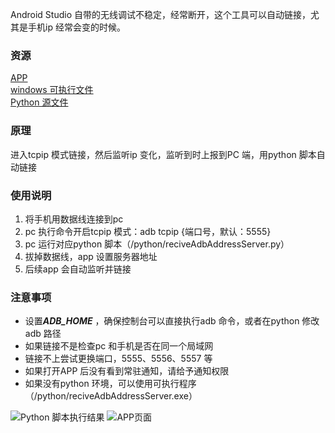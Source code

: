 Android Studio 自带的无线调试不稳定，经常断开，这个工具可以自动链接，尤其是手机ip 经常会变的时候。

### 资源

[APP](https://github.com/wb-hwang/AutoWifiDebugHelper/releases/download/v0.0.1/WifiDebugHelper-debug.apk)<br>
[windows 可执行文件](https://github.com/wb-hwang/AutoWifiDebugHelper/releases/download/v0.0.1/reciveAdbAddressServer.exe)<br>
[Python 源文件](https://github.com/wb-hwang/AutoWifiDebugHelper/releases/download/v0.0.1/reciveAdbAddressServer.py)


### 原理
进入tcpip 模式链接，然后监听ip 变化，监听到时上报到PC 端，用python 脚本自动链接

### 使用说明
1. 将手机用数据线连接到pc
2. pc 执行命令开启tcpip 模式：adb tcpip {端口号，默认：5555}
3. pc 运行对应python 脚本（/python/reciveAdbAddressServer.py）
4. 拔掉数据线，app 设置服务器地址
5. 后续app 会自动监听并链接

### 注意事项
* 设置***ADB_HOME*** ，确保控制台可以直接执行adb 命令，或者在python 修改adb 路径
* 如果链接不是检查pc 和手机是否在同一个局域网
* 链接不上尝试更换端口，5555、5556、5557 等
* 如果打开APP 后没有看到常驻通知，请给予通知权限
* 如果没有python 环境，可以使用可执行程序（/python/reciveAdbAddressServer.exe）

![Python 脚本执行结果](https://user-images.githubusercontent.com/8444080/233301794-43ced28f-3516-4694-84ab-9366d8b1eb7a.png)
![APP页面](https://user-images.githubusercontent.com/8444080/233302137-1868e0c7-86c0-4ad1-abfb-b15369700e48.jpg)
